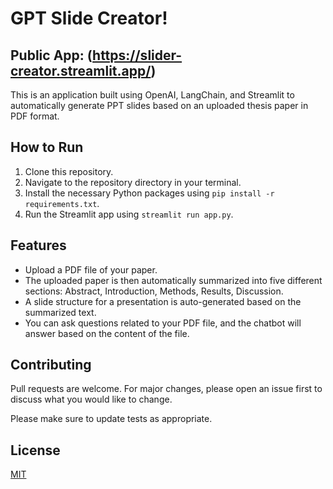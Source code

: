 # GPT Slide Creator!
## Public App: (https://slider-creator.streamlit.app/)
This is an application built using OpenAI, LangChain, and Streamlit to automatically generate PPT slides based on an uploaded thesis paper in PDF format.

## How to Run

1. Clone this repository.
2. Navigate to the repository directory in your terminal.
3. Install the necessary Python packages using `pip install -r requirements.txt`.
4. Run the Streamlit app using `streamlit run app.py`.

## Features

- Upload a PDF file of your paper.
- The uploaded paper is then automatically summarized into five different sections: Abstract, Introduction, Methods, Results, Discussion.
- A slide structure for a presentation is auto-generated based on the summarized text.
- You can ask questions related to your PDF file, and the chatbot will answer based on the content of the file.

## Contributing

Pull requests are welcome. For major changes, please open an issue first to discuss what you would like to change.

Please make sure to update tests as appropriate.

## License

[MIT](https://choosealicense.com/licenses/mit/)
